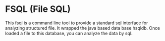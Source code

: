 FSQL (File SQL)
=============
This fsql is a command line tool to provide a standard sql 
interface for analyzing structured file. It wrapped the java 
based data base hsqldb. Once loaded a file to this database, 
you can analyze the data by sql.